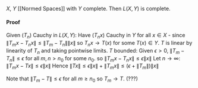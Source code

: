 $X$, $Y$ [[Normed Spaces]] with $Y$ complete. Then $L(X,Y)$ is complete.
#### Proof
Given $(T_{n})$ Cauchy in $L(X,Y)$:
Have $(T_{n}x)$ Cauchy in $Y$ for all $x\in X$ - since $\lVert T_{m}x-T_{n} x\rVert\leq \lVert T_{m}-T_{n} \rVert\lVert x \rVert$ so $T_{n}x\to T(x)$ for some $T(x)\in Y$.
$T$ is linear by linearity of $T_{n}$ and taking pointwise limits.
$T$ bounded: Given $\epsilon>0$, $\lVert T_{m}-T_{n} \rVert\leq \epsilon$ for all $m,n>n_{0}$ for some $n_{0}$.
so $\lVert T_{m}x-T_{n}x \rVert\leq \epsilon \lVert x \rVert$
Let $n\to \infty$: $\lVert T_{m}x-Tx \rVert\leq \epsilon\lVert x \rVert$
Hence $\lVert Tx \rVert\leq \epsilon \lVert x \rVert+\lVert T_{m}x \rVert\leq(\epsilon+\lVert T_{m} \rVert)\lVert x \rVert$

Note that $\lVert T_{m}-T \rVert\leq \epsilon$ for all $m\geq n_{0}$ so $T_{m}\to T$. (???)